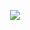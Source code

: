 <p align="center">
  <img src="https://github-readme-stats.vercel.app/api?username=xuandung38&bg_color=30,19c9fa,1977fa&title_color=fff&text_color=fff">
</p>
